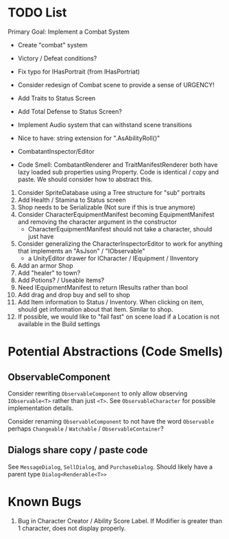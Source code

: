# TODO List

Primary Goal:  Implement a Combat System

* Create "combat" system
* Victory / Defeat conditions?

* Fix typo for IHasPortrait (from IHasPortriat)
* Consider redesign of Combat scene to provide a sense of URGENCY!
* Add Traits to Status Screen
* Add Total Defense to Status Screen?
* Implement Audio system that can withstand scene transitions
* Nice to have: string extension for ".AsAbilityRoll()"
* CombatantInspector/Editor
* Code Smell: CombatantRenderer and TraitManifestRenderer both have lazy loaded
  sub properties using Property. Code is identical / copy and paste. We should
  consider how to abstract this.


1. Consider SpriteDatabase using a Tree structure for "sub" portraits
2. Add Health / Stamina to Status screen
3. Shop needs to be Serializable (Not sure if this is true anymore)
4. Consider CharacterEquipmentManifest becoming EquipmentManifest and removing the character argument in the constructor
   * CharacterEquipmentManifest should not take a character, should just have
5. Consider generalizing the CharacterInspectorEditor to work for anything that
   implements an "AsJson" / "IObservable"
   * a UnityEditor drawer for ICharacter / IEquipment / IInventory
6.  Add an armor Shop
7.  Add "healer" to town?
8.  Add Potions? / Useable items?
9.  Need IEquipmentManifest to return IResults rather than bool
10. Add drag and drop buy and sell to shop
11. Add Item information to Status / Inventory. When clicking on item, should
    get information about that item. Similar to shop.
12. If possible, we would like to "fail fast" on scene load if a Location is not
    available in the Build settings

# Potential Abstractions (Code Smells)

## ObservableComponent
Consider rewriting `ObservableComponent` to only allow observing
`IObservable<T>` rather than just `<T>`. See `ObservableCharacter` for possible
implementation details.

Consider renaming `ObservableComponent` to not have the word `Observable`
perhaps `Changeable` / `Watchable` / `ObservableContainer`?

## Dialogs share copy / paste code
See `MessageDialog`, `SellDialog`, and `PurchaseDialog`. Should likely have a parent type `Dialog<Renderable<T>>`

# Known Bugs

1. Bug in Character Creator / Ability Score Label. If Modifier is greater than 1
   character, does not display properly.
